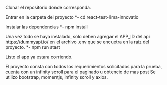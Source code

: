 Clonar el repositorio donde corresponda.

Entrar en la carpeta del proyecto
*- cd react-test-lima-innovatio

Instalar las dependencias
*- npm install


Una vez todo se haya instalado, solo deben agregar el APP_ID del api https://dummyapi.io/ en el archivo .env que se encuetra en la raiz del proyecto.
*- npm run start

Listo el app ya estara corriendo.



El proyecto consta con todos los requerimientos solicitados para la prueba, cuenta con un infinity scroll para el paginado u obtencio de mas post
Se utilizo bootstrap, momentjs, infinity scroll y axios.
